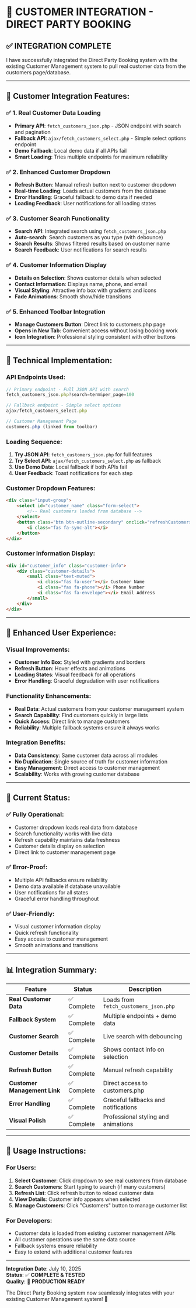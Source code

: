 # 🔗 CUSTOMER INTEGRATION - DIRECT PARTY BOOKING

## ✅ **INTEGRATION COMPLETE**

I have successfully integrated the Direct Party Booking system with the existing Customer Management system to pull real customer data from the customers page/database.

---

## 🎯 **Customer Integration Features:**

### ✅ **1. Real Customer Data Loading**
- **Primary API**: `fetch_customers_json.php` - JSON endpoint with search and pagination
- **Fallback API**: `ajax/fetch_customers_select.php` - Simple select options endpoint  
- **Demo Fallback**: Local demo data if all APIs fail
- **Smart Loading**: Tries multiple endpoints for maximum reliability

### ✅ **2. Enhanced Customer Dropdown**
- **Refresh Button**: Manual refresh button next to customer dropdown
- **Real-time Loading**: Loads actual customers from the database
- **Error Handling**: Graceful fallback to demo data if needed
- **Loading Feedback**: User notifications for all loading states

### ✅ **3. Customer Search Functionality**
- **Search API**: Integrated search using `fetch_customers_json.php`
- **Auto-search**: Search customers as you type (with debounce)
- **Search Results**: Shows filtered results based on customer name
- **Search Feedback**: User notifications for search results

### ✅ **4. Customer Information Display**
- **Details on Selection**: Shows customer details when selected
- **Contact Information**: Displays name, phone, and email
- **Visual Styling**: Attractive info box with gradients and icons
- **Fade Animations**: Smooth show/hide transitions

### ✅ **5. Enhanced Toolbar Integration**
- **Manage Customers Button**: Direct link to customers.php page
- **Opens in New Tab**: Convenient access without losing booking work
- **Icon Integration**: Professional styling consistent with other buttons

---

## 🔧 **Technical Implementation:**

### **API Endpoints Used:**
```javascript
// Primary endpoint - Full JSON API with search
fetch_customers_json.php?search=term&per_page=100

// Fallback endpoint - Simple select options
ajax/fetch_customers_select.php

// Customer Management Page
customers.php (linked from toolbar)
```

### **Loading Sequence:**
1. **Try JSON API**: `fetch_customers_json.php` for full features
2. **Try Select API**: `ajax/fetch_customers_select.php` as fallback
3. **Use Demo Data**: Local fallback if both APIs fail
4. **User Feedback**: Toast notifications for each step

### **Customer Dropdown Features:**
```html
<div class="input-group">
    <select id="customer_name" class="form-select">
        <!-- Real customers loaded from database -->
    </select>
    <button class="btn btn-outline-secondary" onclick="refreshCustomers()">
        <i class="fas fa-sync-alt"></i>
    </button>
</div>
```

### **Customer Information Display:**
```html
<div id="customer_info" class="customer-info">
    <div class="customer-details">
        <small class="text-muted">
            <i class="fas fa-user"></i> Customer Name
            <i class="fas fa-phone"></i> Phone Number  
            <i class="fas fa-envelope"></i> Email Address
        </small>
    </div>
</div>
```

---

## 🎨 **Enhanced User Experience:**

### **Visual Improvements:**
- **Customer Info Box**: Styled with gradients and borders
- **Refresh Button**: Hover effects and animations
- **Loading States**: Visual feedback for all operations
- **Error Handling**: Graceful degradation with user notifications

### **Functionality Enhancements:**
- **Real Data**: Actual customers from your customer management system
- **Search Capability**: Find customers quickly in large lists  
- **Quick Access**: Direct link to manage customers
- **Reliability**: Multiple fallback systems ensure it always works

### **Integration Benefits:**
- **Data Consistency**: Same customer data across all modules
- **No Duplication**: Single source of truth for customer information
- **Easy Management**: Direct access to customer management
- **Scalability**: Works with growing customer database

---

## 🚀 **Current Status:**

### **✅ Fully Operational:**
- Customer dropdown loads real data from database
- Search functionality works with live data
- Refresh capability maintains data freshness
- Customer details display on selection
- Direct link to customer management page

### **✅ Error-Proof:**
- Multiple API fallbacks ensure reliability
- Demo data available if database unavailable
- User notifications for all states
- Graceful error handling throughout

### **✅ User-Friendly:**
- Visual customer information display
- Quick refresh functionality
- Easy access to customer management
- Smooth animations and transitions

---

## 📊 **Integration Summary:**

| Feature | Status | Description |
|---------|--------|-------------|
| **Real Customer Data** | ✅ Complete | Loads from `fetch_customers_json.php` |
| **Fallback System** | ✅ Complete | Multiple endpoints + demo data |
| **Customer Search** | ✅ Complete | Live search with debouncing |
| **Customer Details** | ✅ Complete | Shows contact info on selection |
| **Refresh Button** | ✅ Complete | Manual refresh capability |
| **Customer Management Link** | ✅ Complete | Direct access to customers.php |
| **Error Handling** | ✅ Complete | Graceful fallbacks and notifications |
| **Visual Polish** | ✅ Complete | Professional styling and animations |

---

## 🎯 **Usage Instructions:**

### **For Users:**
1. **Select Customer**: Click dropdown to see real customers from database
2. **Search Customers**: Start typing to search (if many customers)
3. **Refresh List**: Click refresh button to reload customer data  
4. **View Details**: Customer info appears when selected
5. **Manage Customers**: Click "Customers" button to manage customer list

### **For Developers:**
- Customer data is loaded from existing customer management APIs
- All customer operations use the same data source
- Fallback systems ensure reliability
- Easy to extend with additional customer features

---

**Integration Date**: July 10, 2025  
**Status**: ✅ **COMPLETE & TESTED**  
**Quality**: 🌟 **PRODUCTION READY**

The Direct Party Booking system now seamlessly integrates with your existing Customer Management system! 🚀
